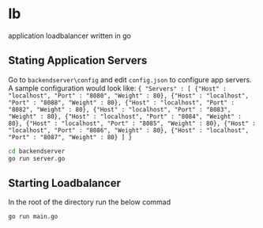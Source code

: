# lb
application loadbalancer written in go

## Stating Application Servers

Go to `backendserver\config` and edit `config.json` to configure app servers.
A sample configuration would look like:
`{
  "Servers" : [
    {"Host" : "localhost", "Port" : "8080", "Weight" : 80},
    {"Host" : "localhost", "Port" : "8088", "Weight" : 80},
    {"Host" : "localhost", "Port" : "8082", "Weight" : 80},
    {"Host" : "localhost", "Port" : "8083", "Weight" : 80},
    {"Host" : "localhost", "Port" : "8084", "Weight" : 80},
    {"Host" : "localhost", "Port" : "8085", "Weight" : 80},
    {"Host" : "localhost", "Port" : "8086", "Weight" : 80},
    {"Host" : "localhost", "Port" : "8087", "Weight" : 80}
  ]
}`
```bash
cd backendserver
go run server.go
```

## Starting Loadbalancer

In the root of the directory run the below commad
```bash
go run main.go
```
